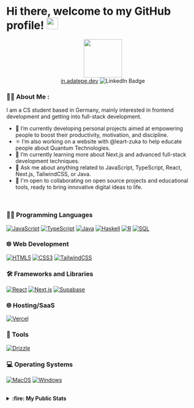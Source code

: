 # Hi there, welcome to my GitHub profile! <img src="https://media.giphy.com/media/hvRJCLFzcasrR4ia7z/giphy.gif" width="30px"/>


<div id="header" align="center">
  <img src="https://media.giphy.com/media/M9gbBd9nbDrOTu1Mqx/giphy.gif" width="100"/>
</div>


<div id="badges" align="center">
  <!-- Replace with your actual social media URLs -->
<a href="https://in.adatepe.dev/" target="_blank" rel="noopener noreferrer" aria-label="Besuche in.adatepe.dev">in.adatepe.dev</a>
    <img src="https://img.shields.io/badge/LinkedIn-blue?style=for-the-badge&logo=linkedin&logoColor=white" alt="LinkedIn Badge"/>
  </a>
</div>

<div align="center">
  <img src="https://komarev.com/ghpvc/?username=noluyorAbi&style=for-the-badge&color=blue" alt=""/>
</div>



### :man_technologist: About Me :

I am a CS student based in Germany, mainly interested in frontend development and getting into full-stack development.

- 🔭 I’m currently developing personal projects aimed at empowering people to boost their productivity, motivation, and discipline.
- ⚛️ I’m also working on a website with @leart-zuka to help educate people about Quantum Technologies.
- 🌱 I’m currently learning more about Next.js and advanced full-stack development techniques.
- 💬 Ask me about anything related to JavaScript, TypeScript, React, Next.js, TailwindCSS, or Java.
- 🤝 I'm open to collaborating on open source projects and educational tools, ready to bring innovative digital ideas to life.

<br/>


### 👨‍💻 Programming Languages
[![JavaScript](https://img.shields.io/badge/javascript-black?style=for-the-badge&logo=javascript)](https://github.com/noluyorAbi)
[![TypeScript](https://img.shields.io/badge/typescript-black?style=for-the-badge&logo=typescript)](https://github.com/noluyorAbi)
[![Java](https://img.shields.io/badge/java-black?style=for-the-badge&logo=openjdk)](https://github.com/noluyorAbi)
[![Haskell](https://img.shields.io/badge/Haskell-black?style=for-the-badge&logo=Haskell)](https://github.com/noluyorAbi)
[![R](https://img.shields.io/badge/R-black?style=for-the-badge&logo=R)](https://github.com/noluyorAbi)
[![SQL](https://img.shields.io/badge/sql-black?style=for-the-badge&logo=mysql)](https://github.com/noluyorAbi)

### 🌐 Web Development
[![HTML5](https://img.shields.io/badge/html5-black?style=for-the-badge&logo=html5)](https://github.com/noluyorAbi)
[![CSS3](https://img.shields.io/badge/css3-black?style=for-the-badge&logo=css3)](https://github.com/noluyorAbi)
[![TailwindCSS](https://img.shields.io/badge/tailwindcss-black?style=for-the-badge&logo=tailwindcss)](https://github.com/noluyorAbi)

### 🛠️ Frameworks and Libraries
[![React](https://img.shields.io/badge/react-black?style=for-the-badge&logo=react)](https://github.com/noluyorAbi)
[![Next.js](https://img.shields.io/badge/next.js-black?style=for-the-badge&logo=nextdotjs&logoColor=white)](https://github.com/noluyorAbi)
[![Supabase](https://img.shields.io/badge/supabase-black?style=for-the-badge&logo=supabase)](https://github.com/noluyorAbi)

### 🌐 Hosting/SaaS
[![Vercel](https://img.shields.io/badge/vercel-black?style=for-the-badge&logo=vercel)](https://github.com/noluyorAbi)

### 🧰 Tools
[![Drizzle](https://img.shields.io/badge/Drizzle-black?style=for-the-badge&logo=drizzle)](https://www.trufflesuite.com/drizzle)

### 💻 Operating Systems
[![MacOS](https://img.shields.io/badge/MacOS-black?style=for-the-badge&logo=macOS)](https://github.com/noluyorAbi)
[![Windows](https://img.shields.io/badge/Windows-black?style=for-the-badge&logo=Windows)](https://github.com/noluyorAbi)

<br/>

<details>
  <summary><strong>:fire: My Public Stats</strong></summary>
  <br>
  <p>I'm on a journey of continuous learning and improvement. Below are my current GitHub stats, reflecting my commitment to becoming a better developer every day. I welcome collaboration and contributions to help enhance these numbers!</p>
  <p align="center">
    <a href="https://github.com/noluyorAbi">
      <img src="http://github-profile-summary-cards.vercel.app/api/cards/profile-details?username=noluyorAbi&theme=transparent" />
    </a>
    <a href="https://github.com/noluyorAbi">
      <img src="https://github-readme-streak-stats.herokuapp.com/?user=noluyorAbi&hide_border=true&card_width=338&theme=transparent" />
    </a>
    <a href="https://github.com/noluyorAbi">
      <img src="http://github-profile-summary-cards.vercel.app/api/cards/stats?username=noluyorAbi&theme=transparent" />
    </a>
  </p>
</details>




